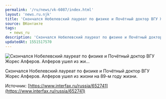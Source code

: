 ```yaml
---
permalink: '/ru/news/vk-6087/index.html'
layout: 'news.ru.njk'
title: 'Скончался Нобелевский лауреат по физике и Почётный доктор ВГУ Жорес Алферов. Алферов ушел из жи…'
source: ВКонтакте
tags:
  - news_ru
description: 'Скончался Нобелевский лауреат по физике и Почётный доктор ВГУ Жорес Алферов. Алферов ушел из жи…'
updatedAt: 1551517570
---
```

![Скончался Нобелевский лауреат по физике и Почётный доктор ВГУ Жорес Алферов. Алферов ушел из жи…](https://sun9-53.userapi.com/impf/1DNzleMkuxFOPhY4hkJvvGENmYEUEdDFNS6-Jw/ATJS5n4cwrI.jpg?size=700x467&quality=96&proxy=1&sign=6877e69f29d747a74d7a85f9c45c01fa&c_uniq_tag=TepuI2PUaZrWRvKutV_Tlfor464Oib1UjdkPGUKfMv4&type=album)

Скончался Нобелевский лауреат по физике и Почётный доктор ВГУ Жорес Алферов. Алферов ушел из жизни на 89-м году жизни.

Источник: [https://www.interfax.ru/russia/652741](https://www.interfax.ru/russia/652741)
